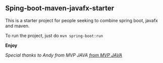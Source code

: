 ## Sping-boot-maven-javafx-starter

This is a starter project for people seeking to combine spring boot, javafx and maven.

To run the project, just do `mvn spring-boot:run`

**Enjoy**

*Special thanks to Andy from MVP JAVA [ from MVP JAVA ](http://mvpjava.com/)* 
